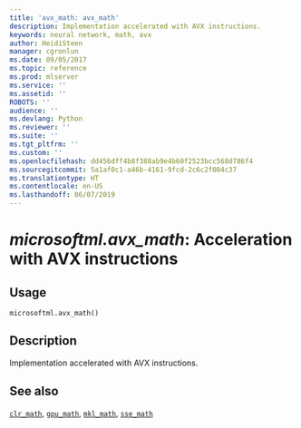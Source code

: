 ```yaml
---
title: 'avx_math: avx_math'
description: Implementation accelerated with AVX instructions.
keywords: neural network, math, avx
author: HeidiSteen
manager: cgronlun
ms.date: 09/05/2017
ms.topic: reference
ms.prod: mlserver
ms.service: ''
ms.assetid: ''
ROBOTS: ''
audience: ''
ms.devlang: Python
ms.reviewer: ''
ms.suite: ''
ms.tgt_pltfrm: ''
ms.custom: ''
ms.openlocfilehash: dd456dff4b8f388ab9e4b60f2523bcc568d786f4
ms.sourcegitcommit: 5a1af0c1-a46b-4161-9fcd-2c6c2f004c37
ms.translationtype: HT
ms.contentlocale: en-US
ms.lasthandoff: 06/07/2019
---
```

# <a name="microsoftmlavxmath-acceleration-with-avx-instructions"></a>*microsoftml.avx_math*: Acceleration with AVX instructions





## <a name="usage"></a>Usage



```
microsoftml.avx_math()
```





## <a name="description"></a>Description

Implementation accelerated with AVX instructions.


## <a name="see-also"></a>See also

[`clr_math`](clr-math.md), [`gpu_math`](gpu-math.md), [`mkl_math`](mkl-math.md), [`sse_math`](sse-math.md)
